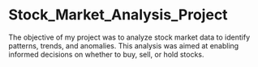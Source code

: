 # Stock_Market_Analysis_Project
The objective of my project was to analyze stock market data to identify patterns, trends, and anomalies. This analysis was aimed at enabling informed decisions on whether to buy, sell, or hold stocks.
